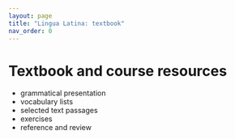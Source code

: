 ```yaml
---
layout: page
title: "Lingua Latina: textbook"
nav_order: 0
---
```



# Textbook and course resources


- grammatical presentation
- vocabulary lists
- selected text passages
- exercises
- reference and review
